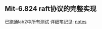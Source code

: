 ## Mit-6.824 raft协议的完整实现

已跑通lab2中所有测试
详细笔记见: [notes](https://github.com/shinytang6/6.824-raft/tree/master/notes)
